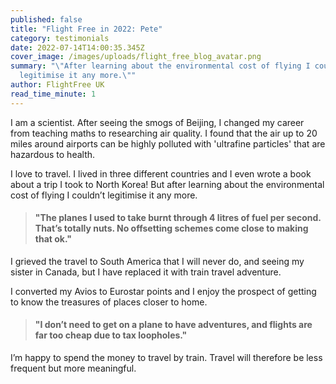 ```yaml
---
published: false
title: "Flight Free in 2022: Pete"
category: testimonials
date: 2022-07-14T14:00:35.345Z
cover_image: /images/uploads/flight_free_blog_avatar.png
summary: "\"After learning about the environmental cost of flying I couldn't
  legitimise it any more.\""
author: FlightFree UK
read_time_minute: 1
---
```

<!--StartFragment-->

I am a scientist. After seeing the smogs of Beijing, I changed my career from teaching maths to researching air quality. I found that the air up to 20 miles around airports can be highly polluted with 'ultrafine particles' that are hazardous to health.

I love to travel. I lived in three different countries and I even wrote a book about a trip I took to North Korea! But after learning about the environmental cost of flying I couldn’t legitimise it any more. 

> #### "The planes I used to take burnt through 4 litres of fuel per second. That’s totally nuts. No offsetting schemes come close to making that ok."

I grieved the travel to South America that I will never do, and seeing my sister in Canada, but I have replaced it with train travel adventure. 

I converted my Avios to Eurostar points and I enjoy the prospect of getting to know the treasures of places closer to home. 

> #### "I don’t need to get on a plane to have adventures, and flights are far too cheap due to tax loopholes." 

I’m happy to spend the money to travel by train. Travel will therefore be less frequent but more meaningful.

<!--EndFragment-->